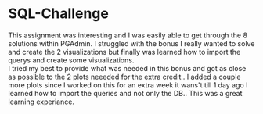 # SQL-Challenge

This assignment was interesting and I was easily able to get through the 8 solutions within PGAdmin. 
I struggled with the bonus I really wanted to solve and create the  2 visualizations but finally was learned how to import the querys and create some visualizations.  
I tried my best to provide what was needed in this bonus and got as close as possible to the 2 plots neeeded for the extra credit.. I added a couple more plots since I worked on this for an extra week it wans't till 1 day ago I learned how to import the queries and not only the DB..  This was a great learning experiance. 
